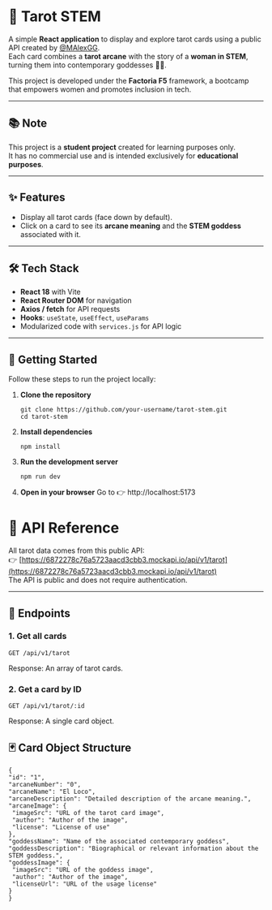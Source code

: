 # 🔮 Tarot STEM

A simple **React application** to display and explore tarot cards using a public API created by [@MAlexGG](https://github.com/MAlexGG).  
Each card combines a **tarot arcane** with the story of a **woman in STEM**, turning them into contemporary goddesses 👩‍🔬.  

This project is developed under the **Factoria F5** framework, a bootcamp that empowers women and promotes inclusion in tech.  

---

## 📚 Note

This project is a **student project** created for learning purposes only.  
It has no commercial use and is intended exclusively for **educational purposes**.

---

## ✨ Features

- Display all tarot cards (face down by default).  
- Click on a card to see its **arcane meaning** and the **STEM goddess** associated with it.  

---

## 🛠️ Tech Stack

- **React 18** with Vite  
- **React Router DOM** for navigation  
- **Axios / fetch** for API requests  
- **Hooks**: `useState`, `useEffect`, `useParams`  
- Modularized code with `services.js` for API logic  

---

## 🚀 Getting Started

Follow these steps to run the project locally:

1. **Clone the repository**
   ```
   git clone https://github.com/your-username/tarot-stem.git
   cd tarot-stem

2. **Install dependencies**
   ```
   npm install

3. **Run the development server**
   ```
   npm run dev
   
4. **Open in your browser**
Go to 👉 http://localhost:5173

# 📡 API Reference

All tarot data comes from this public API:  
👉 [https://6872278c76a5723aacd3cbb3.mockapi.io/api/v1/tarot](https://6872278c76a5723aacd3cbb3.mockapi.io/api/v1/tarot)  
The API is public and does not require authentication.

---

## 🔑 Endpoints

### 1. Get all cards
   ```
   GET /api/v1/tarot
   ````
Response: An array of tarot cards.

### 2. Get a card by ID
   ```
   GET /api/v1/tarot/:id
   ```
   Response: A single card object.

## 🃏 Card Object Structure
   ```
   {
  "id": "1",
  "arcaneNumber": "0",
  "arcaneName": "El Loco",
  "arcaneDescription": "Detailed description of the arcane meaning.",
  "arcaneImage": {
    "imageSrc": "URL of the tarot card image",
    "author": "Author of the image",
    "license": "License of use"
  },
  "goddessName": "Name of the associated contemporary goddess",
  "goddessDescription": "Biographical or relevant information about the STEM goddess.",
  "goddessImage": {
    "imageSrc": "URL of the goddess image",
    "author": "Author of the image",
    "licenseUrl": "URL of the usage license"
  }
}
   ```
